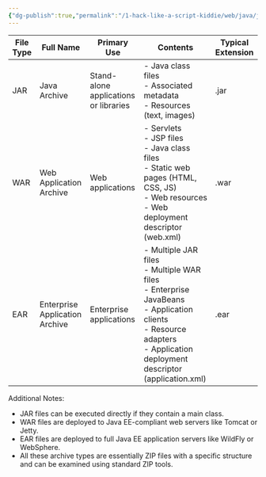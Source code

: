 ```yaml
---
{"dg-publish":true,"permalink":"/1-hack-like-a-script-kiddie/web/java/java-extenions/","noteIcon":"","created":"2025-04-15T14:11:19.605-04:00"}
---
```



















| File Type | Full Name                      | Primary Use                           | Contents                                                                                                                                                                        | Typical Extension |
| --------- | ------------------------------ | ------------------------------------- | ------------------------------------------------------------------------------------------------------------------------------------------------------------------------------- | ----------------- |
| JAR       | Java Archive                   | Stand-alone applications or libraries | - Java class files<br>- Associated metadata<br>- Resources (text, images)                                                                                                       | .jar              |
| WAR       | Web Application Archive        | Web applications                      | - Servlets<br>- JSP files<br>- Java class files<br>- Static web pages (HTML, CSS, JS)<br>- Web resources<br>- Web deployment descriptor (web.xml)                               | .war              |
| EAR       | Enterprise Application Archive | Enterprise applications               | - Multiple JAR files<br>- Multiple WAR files<br>- Enterprise JavaBeans<br>- Application clients<br>- Resource adapters<br>- Application deployment descriptor (application.xml) | .ear              |

Additional Notes:
- JAR files can be executed directly if they contain a main class.
- WAR files are deployed to Java EE-compliant web servers like Tomcat or Jetty.
- EAR files are deployed to full Java EE application servers like WildFly or WebSphere.
- All these archive types are essentially ZIP files with a specific structure and can be examined using standard ZIP tools.
